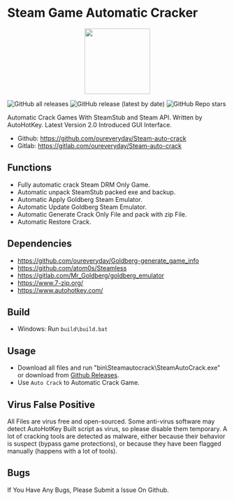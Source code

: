 # Steam Game Automatic Cracker 
<div align=center><center><img width = '150' height ='150' src ="icon/SteamAutoCrack.ico"/></center></div>

![GitHub all releases](https://img.shields.io/github/downloads/oureveryday/Steam-auto-crack/total?color=brightgreen&label=Total%20downloads)
![GitHub release (latest by date)](https://img.shields.io/github/downloads/oureveryday/Steam-auto-crack/latest/total?color=green&label=Latest%20version%20downloads)
![GitHub Repo stars](https://img.shields.io/github/stars/oureveryday/Steam-auto-crack?color=yellow&label=Stars)

Automatic Crack Games With SteamStub and Steam API. 
Written by AutoHotKey. 
Latest Version 2.0 Introduced GUI Interface. 

 * Github: https://github.com/oureveryday/Steam-auto-crack 
 * Gitlab: https://gitlab.com/oureveryday/Steam-auto-crack 

## Functions 

 * Fully automatic crack Steam DRM Only Game. 
 * Automatic unpack SteamStub packed exe and backup. 
 * Automatic Apply Goldberg Steam Emulator. 
 * Automatic Update Goldberg Steam Emulator. 
 * Automatic Generate Crack Only File and pack with zip File. 
 * Automatic Restore Crack. 

## Dependencies 
 * https://github.com/oureveryday/Goldberg-generate_game_info 
 * https://github.com/atom0s/Steamless
 * https://gitlab.com/Mr_Goldberg/goldberg_emulator 
 * https://www.7-zip.org/ 
 * https://www.autohotkey.com/ 

## Build 
 * Windows: Run `build\build.bat` 
 
## Usage 
 * Download all files and run "bin\Steamautocrack\SteamAutoCrack.exe" or download from [Github Releases](https://github.com/oureveryday/Steam-auto-crack/releases). 
 * Use `Auto Crack` to Automatic Crack Game. 

## Virus False Positive 
All Files are virus free and open-sourced. 
Some anti-virus software may detect AutoHotKey Built script as virus, so please disable them temporary. 
A lot of cracking tools are detected as malware, either because their behavior is suspect (bypass game protections), or because they have been flagged manually (happens with a lot of tools). 

## Bugs 
If You Have Any Bugs, Please Submit a Issue On Github. 